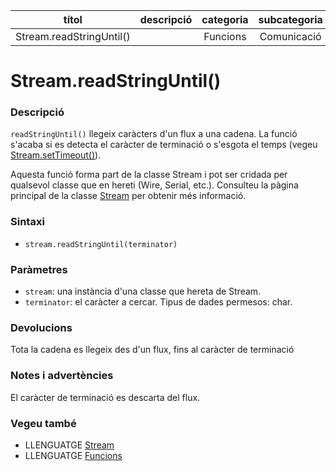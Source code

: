 
| títol | descripció   | categoria  | subcategoria        |
| :---: | :----------: | :--------: | :-----------------: |
| Stream.readStringUntil() | | Funcions | Comunicació |

# Stream.readStringUntil()

### Descripció

`readStringUntil()` llegeix caràcters d'un flux a una cadena. La funció s'acaba si es detecta el caràcter de terminació o s'esgota el temps (vegeu [Stream.setTimeout()](./Stream.setTimeout().md)).

Aquesta funció forma part de la classe Stream i pot ser cridada per qualsevol classe que en hereti (Wire, Serial, etc.). Consulteu la pàgina principal de la classe [Stream](../Stream.md) per obtenir més informació.

### Sintaxi

* `stream.readStringUntil(terminator)`

### Paràmetres

* `stream`: una instància d'una classe que hereta de Stream.
* `terminator`: el caràcter a cercar. Tipus de dades permesos: char.

### Devolucions

Tota la cadena es llegeix des d'un flux, fins al caràcter de terminació

### Notes i advertències

El caràcter de terminació es descarta del flux.

### Vegeu també

*  LLENGUATGE [Stream](../Stream.md)  
*  LLENGUATGE [Funcions](../../Funcions.md)

